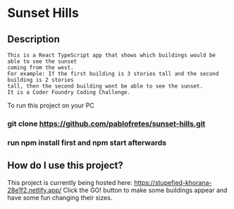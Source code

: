 # Sunset Hills

## Description
  
    This is a React TypeScript app that shows which buildings would be able to see the sunset
    coming from the west. 
    For example: If the first building is 3 stories tall and the second building is 2 stories
    tall, then the second building wont be able to see the sunset. 
    It is a Coder Foundry Coding Challenge.
    
 To run this project on your PC
 
### git clone https://github.com/pablofretes/sunset-hills.git
 
### run npm install first and npm start afterwards
 
## How do I use this project?
 
 This project is currently being hosted here: https://stupefied-khorana-28e1f2.netlify.app/
 Click the GO! button to make some buildings appear and have some fun changing their sizes.
